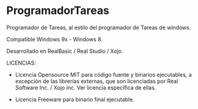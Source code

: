 ProgramadorTareas
=================

Programador de Tareas, al estilo del programador de Tareas de windows.

Compatible Windows 9x - Windows 8. 

Desarrollado en RealBasic / Real Studio / Xojo. 

LICENCIAS: 

- Licencia Opensource MIT para código fuente y binarios ejecutables, a excepción de las librerías externas, que son licenciadas por Real Software Inc. / Xojo inc. Ver licencia específica de ellas. 

- Licencia Freeware para binario final ejecutable.
